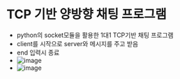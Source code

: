 # TCP 기반 양방향 채팅 프로그램

- python의 socket모듈을 활용한 1대1 TCP기반 채팅 프로그램
- client를 시작으로 server와 메시지를 주고 받음
- end 입력시  종료
- ![image](https://github.com/user-attachments/assets/a7eeee17-7e4f-42fd-895b-a0a310e3cac0)
- ![image](https://github.com/user-attachments/assets/c8f9b5be-128a-4352-959e-552bff44cb65)



